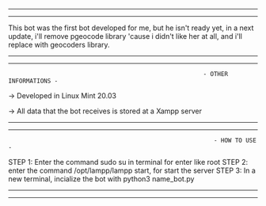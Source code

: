 -------------------------------------------------------------------
-------------------------------------------------------------------

This bot was the first bot developed for me, but he isn't ready yet, in a next update, i'll remove pgeocode library 'cause i didn't like her at all, and i'll replace with geocoders library.

----------------------------------------------------------------------
----------------------------------------------------------------------

                                                           - OTHER INFORMATIONS - 
                          

 -> Developed in Linux Mint 20.03
 
 -> All data that the bot receives is stored at a Xampp server
 
 
-----------------------------------------------------------------------
-----------------------------------------------------------------------



                                                              - HOW TO USE -
                            
STEP 1: Enter the command sudo su in terminal for enter like root
STEP 2: enter the command /opt/lampp/lampp start, for start the server
STEP 3: In a new terminal, incialize the bot with python3 name_bot.py

-----------------------------------------------------------------------
-----------------------------------------------------------------------
